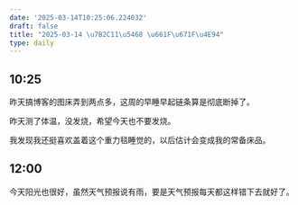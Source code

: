 ```yaml
---
date: '2025-03-14T10:25:06.224032'
draft: false
title: "2025-03-14 \u7B2C11\u5468 \u661F\u671F\u4E94"
type: daily
---
```


## 10:25

昨天搞博客的图床弄到两点多，这周的早睡早起链条算是彻底断掉了。


昨天测了体温，没发烧，希望今天也不要发烧。


我发现我还挺喜欢盖着这个重力毯睡觉的，以后估计会变成我的常备床品。


## 12:00

今天阳光也很好，虽然天气预报说有雨，要是天气预报每天都这样错下去就好了。

